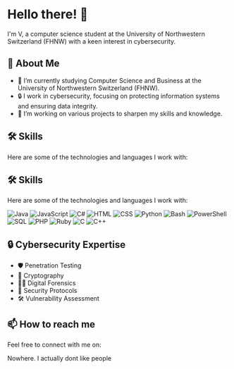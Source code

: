 # Hello there! 👋

I'm V, a computer science student at the University of Northwestern Switzerland (FHNW) with a keen interest in cybersecurity.

## 🚀 About Me

- 🌱 I’m currently studying Computer Science and Business at the University of Northwestern Switzerland (FHNW).
- 🔒 I work in cybersecurity, focusing on protecting information systems and ensuring data integrity.
- 🔭 I’m working on various projects to sharpen my skills and knowledge.

## 🛠️ Skills

Here are some of the technologies and languages I work with:

## 🛠️ Skills

Here are some of the technologies and languages I work with:

![Java](https://img.shields.io/badge/Java-ED8B00?style=for-the-badge&logo=java&logoColor=white)
![JavaScript](https://img.shields.io/badge/JavaScript-F7DF1E?style=for-the-badge&logo=javascript&logoColor=black)
![C#](https://img.shields.io/badge/C%23-239120?style=for-the-badge&logo=c-sharp&logoColor=white)
![HTML](https://img.shields.io/badge/HTML5-E34F26?style=for-the-badge&logo=html5&logoColor=white)
![CSS](https://img.shields.io/badge/CSS3-1572B6?style=for-the-badge&logo=css3&logoColor=white)
![Python](https://img.shields.io/badge/Python-3776AB?style=for-the-badge&logo=python&logoColor=white)
![Bash](https://img.shields.io/badge/Bash-4EAA25?style=for-the-badge&logo=gnu-bash&logoColor=white)
![PowerShell](https://img.shields.io/badge/PowerShell-5391FE?style=for-the-badge&logo=powershell&logoColor=white)
![SQL](https://img.shields.io/badge/SQL-4479A1?style=for-the-badge&logo=postgresql&logoColor=white)
![PHP](https://img.shields.io/badge/PHP-777BB4?style=for-the-badge&logo=php&logoColor=white)
![Ruby](https://img.shields.io/badge/Ruby-CC342D?style=for-the-badge&logo=ruby&logoColor=white)
![C](https://img.shields.io/badge/C-A8B9CC?style=for-the-badge&logo=c&logoColor=black)
![C++](https://img.shields.io/badge/C++-00599C?style=for-the-badge&logo=cplusplus&logoColor=white)

## 🔒 Cybersecurity Expertise

- 🛡️ Penetration Testing
- 🔐 Cryptography
- 🕵️‍♂️ Digital Forensics
- 🧩 Security Protocols
- 🛠️ Vulnerability Assessment

## 📫 How to reach me

Feel free to connect with me on:

Nowhere. I actually dont like people
